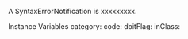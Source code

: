 A SyntaxErrorNotification is xxxxxxxxx.Instance Variables	category:		<Object>	code:		<Object>	doitFlag:		<Object>	inClass:		<Object>	location:		<Object>category	- xxxxxcode	- xxxxxdoitFlag	- xxxxxinClass	- xxxxxlocation	- xxxxx
